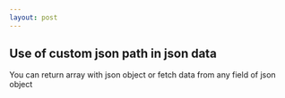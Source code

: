 ```yaml
---
layout: post
---
```

## Use of custom json path in json data
You can return array with json object
or fetch data from any field of json object